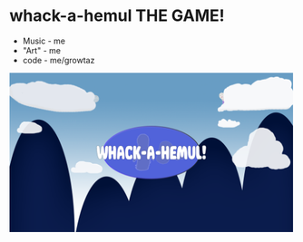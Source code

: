 # whack-a-hemul THE GAME!

- Music - me
- "Art" - me
- code - me/growtaz

[<img alt="alt_text" width="500px" src="dist/img/mainbg.png" />]([https://www.google.com/](https://github.com/EH0S/whack-a-hemul/blob/main/dist/img/mainbg.png)https://github.com/EH0S/whack-a-hemul/blob/main/dist/img/mainbg.png)
